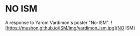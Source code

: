 # NO ISM

A response to Yarom Vardimon's poster "No-ISM".
![https://mushon.github.io/ISM/img/vardimon_ism.jpg](NO ISM)
